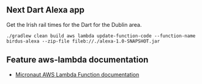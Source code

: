 ## Next Dart Alexa app

Get the Irish rail times for the Dart for the Dublin area.

`
./gradlew clean build
aws lambda update-function-code --function-name birdus-alexa --zip-file fileb://./alexa-1.0-SNAPSHOT.jar
`

## Feature aws-lambda documentation

- [Micronaut AWS Lambda Function documentation](https://micronaut-projects.github.io/micronaut-aws/latest/guide/index.html#lambda)

